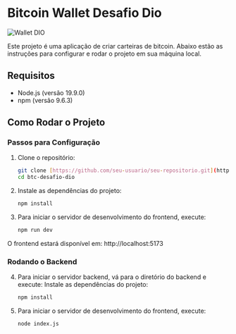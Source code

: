 # Bitcoin Wallet Desafio Dio

![Wallet DIO](https://github.com/user-attachments/assets/72ba0ff7-03b3-4ddd-ba50-57b63fe70224)


Este projeto é uma aplicação de criar carteiras de bitcoin. Abaixo estão as instruções para configurar e rodar o projeto em sua máquina local.

## Requisitos

- Node.js (versão 19.9.0)
- npm (versão 9.6.3)

## Como Rodar o Projeto

### Passos para Configuração

1. Clone o repositório:

   ```bash
   git clone [https://github.com/seu-usuario/seu-repositorio.git](https://github.com/jonesrasta/btc-wallet-dio-desafio.git)
   cd btc-desafio-dio

2. Instale as dependências do projeto:

    ```bash
    npm install

3. Para iniciar o servidor de desenvolvimento do frontend, execute:

   ```bash
   npm run dev
   
 O frontend estará disponível em: http://localhost:5173

### Rodando o Backend

4. Para iniciar o servidor backend, vá para o diretório do backend e execute:
   Instale as dependências do projeto:
   ```bash
   npm install
   
5. Para iniciar o servidor de desenvolvimento do frontend, execute:
   ```bash
   node index.js
